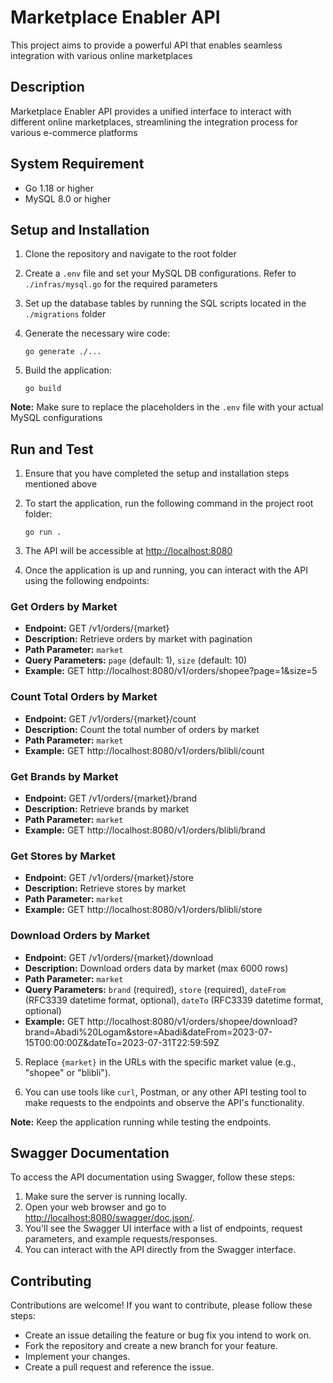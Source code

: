 # Marketplace Enabler API
This project aims to provide a powerful API that enables seamless integration with various online marketplaces

## Description
Marketplace Enabler API provides a unified interface to interact with different online marketplaces, streamlining the integration process for various e-commerce platforms

## System Requirement
- Go 1.18 or higher
- MySQL 8.0 or higher

## Setup and Installation
1. Clone the repository and navigate to the root folder

2. Create a `.env` file and set your MySQL DB configurations. Refer to `./infras/mysql.go` for the required parameters

3. Set up the database tables by running the SQL scripts located in the `./migrations` folder

4. Generate the necessary wire code:
   ```
   go generate ./...
   ```

5. Build the application:
   ```
   go build
   ```

**Note:** Make sure to replace the placeholders in the `.env` file with your actual MySQL configurations

## Run and Test
1. Ensure that you have completed the setup and installation steps mentioned above

2. To start the application, run the following command in the project root folder:
   ```
   go run .
   ```

3. The API will be accessible at [http://localhost:8080](http://localhost:8080)

4. Once the application is up and running, you can interact with the API using the following endpoints:

### Get Orders by Market

- **Endpoint:** GET /v1/orders/{market}
- **Description:** Retrieve orders by market with pagination
- **Path Parameter:** `market`
- **Query Parameters:** `page` (default: 1), `size` (default: 10)
- **Example:** GET http://localhost:8080/v1/orders/shopee?page=1&size=5

### Count Total Orders by Market

- **Endpoint:** GET /v1/orders/{market}/count
- **Description:** Count the total number of orders by market
- **Path Parameter:** `market`
- **Example:** GET http://localhost:8080/v1/orders/blibli/count

### Get Brands by Market

- **Endpoint:** GET /v1/orders/{market}/brand
- **Description:** Retrieve brands by market
- **Path Parameter:** `market`
- **Example:** GET http://localhost:8080/v1/orders/blibli/brand

### Get Stores by Market

- **Endpoint:** GET /v1/orders/{market}/store
- **Description:** Retrieve stores by market
- **Path Parameter:** `market`
- **Example:** GET http://localhost:8080/v1/orders/blibli/store

### Download Orders by Market

- **Endpoint:** GET /v1/orders/{market}/download
- **Description:** Download orders data by market (max 6000 rows)
- **Path Parameter:** `market`
- **Query Parameters:** `brand` (required), `store` (required), `dateFrom` (RFC3339 datetime format, optional), `dateTo` (RFC3339 datetime format, optional)
- **Example:** GET http://localhost:8080/v1/orders/shopee/download?brand=Abadi%20Logam&store=Abadi&dateFrom=2023-07-15T00:00:00Z&dateTo=2023-07-31T22:59:59Z


5. Replace `{market}` in the URLs with the specific market value (e.g., "shopee" or "blibli").

6. You can use tools like `curl`, Postman, or any other API testing tool to make requests to the endpoints and observe the API's functionality.

**Note:** Keep the application running while testing the endpoints.

## Swagger Documentation
To access the API documentation using Swagger, follow these steps:

1. Make sure the server is running locally.
2. Open your web browser and go to [http://localhost:8080/swagger/doc.json/](http://localhost:8080/swagger/doc.json/).
3. You'll see the Swagger UI interface with a list of endpoints, request parameters, and example requests/responses.
4. You can interact with the API directly from the Swagger interface.

## Contributing
Contributions are welcome! If you want to contribute, please follow these steps:
 - Create an issue detailing the feature or bug fix you intend to work on.
 - Fork the repository and create a new branch for your feature.
 - Implement your changes.
 - Create a pull request and reference the issue.
